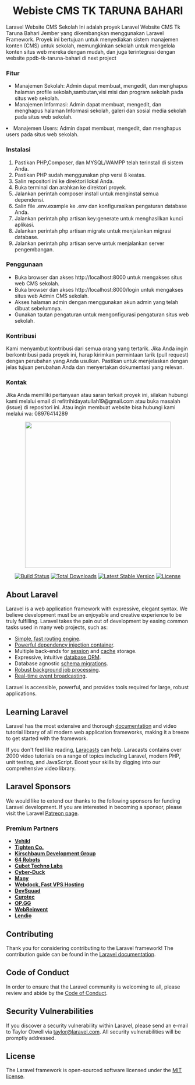 <h1 align="center">Webiste CMS TK TARUNA BAHARI</h1>
<p>
Laravel Website CMS Sekolah
Ini adalah proyek Laravel Website CMS Tk Taruna Bahari Jember yang dikembangkan menggunakan Laravel Framework. Proyek ini bertujuan untuk menyediakan sistem manajemen konten (CMS) untuk sekolah, memungkinkan sekolah untuk mengelola konten situs web mereka dengan mudah, dan juga terintegrasi dengan website ppdb-tk-taruna-bahari di next project</p>
<h3>Fitur</h3>
<ul>
<li>Manajemen Sekolah: Admin dapat membuat, mengedit, dan menghapus halaman profile sekolah,sambutan,visi misi dan program sekolah pada situs web sekolah.</li>
<li>Manajemen Informasi: Admin dapat membuat, mengedit, dan menghapus halaman Informasi sekolah, galeri dan sosial media sekolah pada situs web sekolah.</li>
</ul>
<li>Manajemen Users: Admin dapat membuat, mengedit, dan menghapus users pada situs web sekolah.</li>
</ul>
<h3>Instalasi</h3>
<ol>
<li>Pastikan PHP,Composer, dan MYSQL/WAMPP telah terinstall di sistem Anda.</li>
<li>Pastikan PHP sudah menggunakan php versi 8 keatas.</li>
<li>Salin repositori ini ke direktori lokal Anda.</li>
<li>Buka terminal dan arahkan ke direktori proyek.</li>
<li>Jalankan perintah composer install untuk menginstal semua dependensi.</li>
<li>Salin file .env.example ke .env dan konfigurasikan pengaturan database Anda.</li>
<li>Jalankan perintah php artisan key:generate untuk menghasilkan kunci aplikasi.</li>
<li>Jalankan perintah php artisan migrate untuk menjalankan migrasi database.</li>
<li>Jalankan perintah php artisan serve untuk menjalankan server pengembangan.</li>
</ol>

<h3>Penggunaan</h3>
<ul>
<li>Buka browser dan akses http://localhost:8000 untuk mengakses situs web CMS sekolah.</li>
<li>Buka browser dan akses http://localhost:8000/login untuk mengakses situs web Admin CMS sekolah.</li>
<li>Akses halaman admin dengan menggunakan akun admin yang telah dibuat sebelumnya.</li>
<li>Gunakan tautan pengaturan untuk mengonfigurasi pengaturan situs web sekolah.</li>
</ul>
<h3>Kontribusi</h3>
<p>Kami menyambut kontribusi dari semua orang yang tertarik. Jika Anda ingin berkontribusi pada proyek ini, harap kirimkan permintaan tarik (pull request) dengan perubahan yang Anda usulkan. Pastikan untuk menjelaskan dengan jelas tujuan perubahan Anda dan menyertakan dokumentasi yang relevan.</p>

<h3>Kontak</h3>
<p>Jika Anda memiliki pertanyaan atau saran terkait proyek ini, silakan hubungi kami melalui email di refitrihidayatullah19@gmail.com atau buka masalah (issue) di repositori ini. Atau ingin membuat website bisa hubungi kami melalui wa: 08976414289</p>

<p align="center"><a href="https://laravel.com" target="_blank"><img src="https://raw.githubusercontent.com/laravel/art/master/logo-lockup/5%20SVG/2%20CMYK/1%20Full%20Color/laravel-logolockup-cmyk-red.svg" width="400"></a></p>

<p align="center">
<a href="https://travis-ci.org/laravel/framework"><img src="https://travis-ci.org/laravel/framework.svg" alt="Build Status"></a>
<a href="https://packagist.org/packages/laravel/framework"><img src="https://img.shields.io/packagist/dt/laravel/framework" alt="Total Downloads"></a>
<a href="https://packagist.org/packages/laravel/framework"><img src="https://img.shields.io/packagist/v/laravel/framework" alt="Latest Stable Version"></a>
<a href="https://packagist.org/packages/laravel/framework"><img src="https://img.shields.io/packagist/l/laravel/framework" alt="License"></a>
</p>

## About Laravel

Laravel is a web application framework with expressive, elegant syntax. We believe development must be an enjoyable and creative experience to be truly fulfilling. Laravel takes the pain out of development by easing common tasks used in many web projects, such as:

-   [Simple, fast routing engine](https://laravel.com/docs/routing).
-   [Powerful dependency injection container](https://laravel.com/docs/container).
-   Multiple back-ends for [session](https://laravel.com/docs/session) and [cache](https://laravel.com/docs/cache) storage.
-   Expressive, intuitive [database ORM](https://laravel.com/docs/eloquent).
-   Database agnostic [schema migrations](https://laravel.com/docs/migrations).
-   [Robust background job processing](https://laravel.com/docs/queues).
-   [Real-time event broadcasting](https://laravel.com/docs/broadcasting).

Laravel is accessible, powerful, and provides tools required for large, robust applications.

## Learning Laravel

Laravel has the most extensive and thorough [documentation](https://laravel.com/docs) and video tutorial library of all modern web application frameworks, making it a breeze to get started with the framework.

If you don't feel like reading, [Laracasts](https://laracasts.com) can help. Laracasts contains over 2000 video tutorials on a range of topics including Laravel, modern PHP, unit testing, and JavaScript. Boost your skills by digging into our comprehensive video library.

## Laravel Sponsors

We would like to extend our thanks to the following sponsors for funding Laravel development. If you are interested in becoming a sponsor, please visit the Laravel [Patreon page](https://patreon.com/taylorotwell).

### Premium Partners

-   **[Vehikl](https://vehikl.com/)**
-   **[Tighten Co.](https://tighten.co)**
-   **[Kirschbaum Development Group](https://kirschbaumdevelopment.com)**
-   **[64 Robots](https://64robots.com)**
-   **[Cubet Techno Labs](https://cubettech.com)**
-   **[Cyber-Duck](https://cyber-duck.co.uk)**
-   **[Many](https://www.many.co.uk)**
-   **[Webdock, Fast VPS Hosting](https://www.webdock.io/en)**
-   **[DevSquad](https://devsquad.com)**
-   **[Curotec](https://www.curotec.com/services/technologies/laravel/)**
-   **[OP.GG](https://op.gg)**
-   **[WebReinvent](https://webreinvent.com/?utm_source=laravel&utm_medium=github&utm_campaign=patreon-sponsors)**
-   **[Lendio](https://lendio.com)**

## Contributing

Thank you for considering contributing to the Laravel framework! The contribution guide can be found in the [Laravel documentation](https://laravel.com/docs/contributions).

## Code of Conduct

In order to ensure that the Laravel community is welcoming to all, please review and abide by the [Code of Conduct](https://laravel.com/docs/contributions#code-of-conduct).

## Security Vulnerabilities

If you discover a security vulnerability within Laravel, please send an e-mail to Taylor Otwell via [taylor@laravel.com](mailto:taylor@laravel.com). All security vulnerabilities will be promptly addressed.

## License

The Laravel framework is open-sourced software licensed under the [MIT license](https://opensource.org/licenses/MIT).
